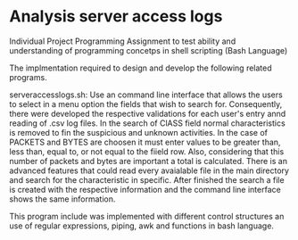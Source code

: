 # Analysis server access logs

Individual Project Programming Assignment to test ability and understanding of programming concetps in shell scripting (Bash Language)

The implmentation required to design and develop the following related programs.

serveraccesslogs.sh: Use an command line interface that allows the users to select in a menu option the fields that wish to search for.
Consequently, there were developed the respective validations for each user's entry annd reading of .csv log files.
In the search of ClASS field normal characteristics is removed to fin the suspicious and unknown activities.
In the case of PACKETS and BYTES are choosen it must enter values to be greater than, less than, equal to, or not equal to the fiield row.
Also, considering that this number of packets and bytes are important a total is calculated.
There is an advanced features that could read every avaialable file in the main directory and search for the characteristic in specific.
After finished the search a file is created with the respective information and the command line interface shows the same information.

This program include was implemented with different control structures an use of regular expressions, piping, awk and functions in bash language.
